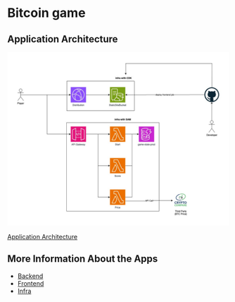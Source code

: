 # Bitcoin game

## Application Architecture

<img src="./docs/architecture.jpg" alt="Application Architecture" />

[Application Architecture](./docs/architecture.jpg)

## More Information About the Apps

- [Backend](./apps/backend/README.md)
- [Frontend](./apps/frontend/README.md)
- [Infra](./apps/infra/README.md)

